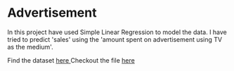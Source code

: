 # Advertisement

In this project have used Simple Linear Regression to model the data. 
I have tried to predict 'sales' using the 'amount spent on advertisement using TV as the medium'.

Find the dataset <a href="https://raw.githubusercontent.com/VimalChamyal/Advertisement/main/advertising.csv"> here </a>
Checkout the file <a href="[https://raw.githubusercontent.com/VimalChamyal/Advertisement/main/advertising.cs](https://github.com/VimalChamyal/Advertisement/blob/main/Predicting_sales_using_SLR.ipynb)https://github.com/VimalChamyal/Advertisement/blob/main/Predicting_sales_using_SLR.ipynb"> here </a>
